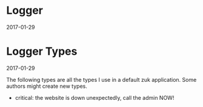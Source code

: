 Logger
============
2017-01-29




Logger Types
=================
2017-01-29

The following types are all the types I use in a default zuk application.
Some authors might create new types.


- critical: the website is down unexpectedly, call the admin NOW!